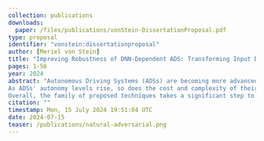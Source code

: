 ```yaml
---
collection: publications
downloads:
  paper: /files/publications/vonStein-DissertationProposal.pdf
type: proposal
identifier: "vonstein:dissertationproposal"
author: [Meriel von Stein]
title: "Improving Robustness of DNN-Dependent ADS: Transforming Input Distributions to Account for Inference and System State"
pages: 1-56
year: 2024
abstract: "Autonomous Driving Systems (ADSs) are becoming more advanced and ubiquitous, enabled by increasingly sophisticated deep neural networks (DNNs).
As ADSs' autonomy levels rise, so does the cost and complexity of their failures. Often, these failures arise when these DNNs are less robust than expected. In studying these systems, I found that these failures can occur due to unexplored inputs from the long tail of driving scenarios or when the system evolution affects the input distribution. These circumstances are common but challenging to accommodate because their effects are difficult to anticipate and solutions may not generalize, leaving us with a brittle system. I postulate that the impact of input distribution shifts on the robustness of a DNN-dependent system can be manipulated through the careful design and encoding of transformations that account for their effects on DNN predictions, analysis of their compounding effects on system state, and naturalness. To overcome these threats to robustness, I have developed two types of techniques. First, I have engineered techniques to mitigate robustness-related failures when the cause is known but the effect on the DNN prediction is not, specifically for the common scenario when a sensor component used to collect the training dataset for a DNN onboard an ADS is swapped out. Second, I have extended adversarial test generation techniques, which aim to produce input perturbations that cause a DNN to compute incorrect outputs and estimate DNN robustness, to consider how the effect of perturbations are attenuated by other ADS subsystems and are less effective as ADS state evolves. However, these perturbations are often not in distribution and appear unnatural, making them easy to spot and dismantle or less likely to resemble deployment conditions. I will investigate two  approaches to increase naturalness while retaining perturbation strength: constraining perturbation generation techniques to only reproduce features seen during DNN training, and manipulating unconstrained perturbations with diffusion models to appear naturalistic to humans.
Overall, the family of proposed techniques takes a significant step to improving ADS robustness."
citation: ""
timestamp: Mon, 15 July 2024 19:51:04 UTC
date: 2024-07-15
teaser: /publications/natural-adversarial.png
---
```

